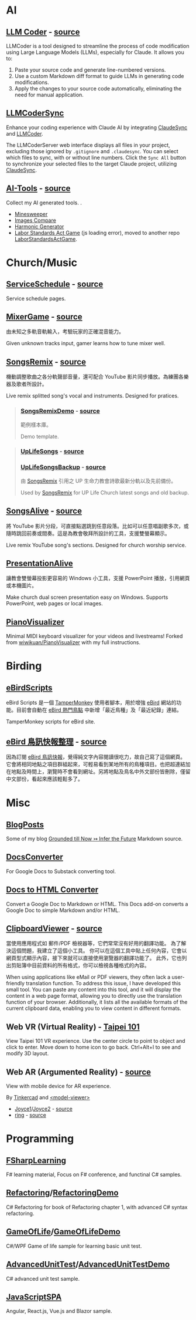 # AI

## [LLM Coder](https://christorng.github.io/LLMCoder/) - [source](https://github.com/ChrisTorng/LLMCoder)

LLMCoder is a tool designed to streamline the process of code modification using Large Language Models (LLMs), especially for Claude. It allows you to:

1. Paste your source code and generate line-numbered versions.
2. Use a custom Markdown diff format to guide LLMs in generating code modifications.
3. Apply the changes to your source code automatically, eliminating the need for manual application.

## [LLMCoderSync](https://github.com/ChrisTorng/LLMCoderSync)

Enhance your coding experience with Claude AI by integrating [ClaudeSync](https://github.com/jahwag/ClaudeSync) and [LLMCoder](https://github.com/ChrisTorng/LLMCoder).

The LLMCoderServer web interface displays all files in your project, excluding those ignored by `.gitignore` and `.claudesync`. You can select which files to sync, with or without line numbers. Click the `Sync All` button to synchronize your selected files to the target Claude project, utilizing [ClaudeSync](https://github.com/jahwag/ClaudeSync).

## [AI-Tools](https://christorng.github.io/AI-Tools/) - [source](https://github.com/ChrisTorng/AI-Tools)

Collect my AI generated tools. .

* [Minesweeper](https://christorng.github.io/AI-Tools/Minesweeper/)
* [Images Compare](https://christorng.github.io/AI-Tools/ImagesCompare/)
* [Harmonic Generator](https://christorng.github.io/AI-Tools/HarmonicGenerator/dist/)
* [Labor Standards Act Game](https://christorng.github.io/AI-Tools/labor-standards-act-game/out/) (js loading error), moved to another repo [LaborStandardsActGame](https://github.com/ChrisTorng/LaborStandardsActGame).

# Church/Music

## [ServiceSchedule](https://christorng.github.io/ServiceSchedule/) - [source](https://github.com/ChrisTorng/ServiceSchedule)

Service schedule pages.

## [MixerGame](https://christorng.github.io/MixerGame/src/) - [source](https://github.com/ChrisTorng/MixerGame)

由未知之多軌音軌輸入，考驗玩家的正確混音能力。

Given unknown tracks input, gamer learns how to tune mixer well.

## [SongsRemix](https://christorng.github.io/SongsRemix/) - [source](https://github.com/ChrisTorng/SongsRemix)

機動調整歌曲之各分軌聲部音量，還可配合 YouTube 影片同步播放。為練團各樂器及歌者所設計。

Live remix splitted song's vocal and instruments. Designed for pratices.

> ### [SongsRemixDemo](https://christorng.github.io/SongsRemixDemo/) - [source](https://github.com/ChrisTorng/SongsRemixDemo)
>
> 範例樣本庫。
>
> Demo template.

> ### [UpLifeSongs](https://christorng.github.io/UpLifeSongs/) - [source](https://github.com/ChrisTorng/UpLifeSongs)
>### [UpLifeSongsBackup](https://christorng.github.io/UpLifeSongsBackup/) - [source](https://github.com/ChrisTorng/UpLifeSongsBackup)
>
> 由 [SongsRemix](https://christorng.github.io/SongsRemix/src/) 引用之 UP 生命力教會詩歌最新分軌以及先前備份。
>
> Used by [SongsRemix](https://christorng.github.io/SongsRemix/src/) for UP Life Church latest songs and old backup.

## [SongsAlive](https://christorng.github.io/SongsAlive/src/) - [source](https://github.com/ChrisTorng/SongsAlive)

將 YouTube 影片分段，可直接點選跳到任意段落。比如可以任意唱副歌多次，或隨時跳回前奏或間奏。這是為教會敬拜所設計的工具，支援雙螢幕顯示。

Live remix YouTube song's sections. Designed for church worship service.

## [PresentationAlive](https://github.com/ChrisTorng/PresentationAlive/)

讓教會雙螢幕投影更容易的 Windows 小工具，支援 PowerPoint 播放，引用網頁或本機圖片。

Make church dual screen presentation easy on Windows. Supports PowerPoint, web pages or local images.

## [PianoVisualizer](https://github.com/ChrisTorng/PianoVisualizer)

Minimal MIDI keyboard visualizer for your videos and livestreams! Forked from [wiwikuan/PianoVisualizer](https://github.com/wiwikuan/PianoVisualizer) with my full instructions.

# Birding

## [eBirdScripts](https://github.com/ChrisTorng/eBirdScripts)

eBird Scripts 是一個 [TamperMonkey](https://www.tampermonkey.net/) 使用者腳本，用於增強 [eBird](https://ebird.org) 網站的功能。目前會自動在 [eBird 熱門鳥點](https://ebird.org/hotspots) 中新增「最近鳥種」及「最近紀錄」連結。

TamperMonkey scripts for eBird site.

## [eBird 鳥訊快報整理](https://christorng.github.io/InfoProcess/eBird/) - [source](https://github.com/ChrisTorng/InfoProcess/)

因為訂閱 [eBird 鳥訊快報](https://ebird.org/alerts)，覺得純文字內容閱讀很吃力，故自己寫了這個網頁。它會將相同地點之項目群組起來，可輕易看到某地所有的鳥種項目。也把超連結加在地點及時間上，瀏覽時不會看到網址。另將地點及鳥名中外文部份皆刪除，僅留中文部份，看起來應該輕鬆多了。

# Misc

## [BlogPosts](https://github.com/ChrisTorng/BlogPosts)

Some of my blog [Grounded till Now ↣ Infer the Future](https://christorng.substack.com/) Markdown source.

## [DocsConverter](https://github.com/ChrisTorng/DocsConverter)

For Google Docs to Substack converting tool.

## [Docs to HTML Converter](https://github.com/ChrisTorng/gd2md-html)

Convert a Google Doc to Markdown or HTML. This Docs add-on converts a Google Doc to simple Markdown and/or HTML.

## [ClipboardViewer](https://christorng.github.io/InfoProcess/Clipboard/) - [source](https://github.com/ChrisTorng/InfoProcess/)

當使用應用程式如 郵件/PDF 檢視器等，它們常常沒有好用的翻譯功能。
為了解決這個問題，我建立了這個小工具。
你可以在這個工具中貼上任何內容，它會以網頁型式顯示內容，接下來就可以直接使用瀏覽器的翻譯功能了。
此外，它也列出剪貼簿中目前資料的所有格式，你可以檢視各種格式的內容。

When using applications like eMail or PDF viewers, they often lack a user-friendly translation function.
To address this issue, I have developed this small tool.
You can paste any content into this tool, and it will display the content in a web page format, allowing you to directly use the translation function of your browser.
Additionally, it lists all the available formats of the current clipboard data, enabling you to view content in different formats.

## Web VR (Virtual Reality) - [Taipei 101](https://christorng.github.io/Taipei101_360VR/)

View Taipei 101 VR experience. Use the center circle to point to object and click to enter. Move down to home icon to go back. Ctrl+Alt+I to see and modify 3D layout.

## Web AR (Argumented Reality) - [source](https://github.com/ChrisTorng/3D)

View with mobile device for AR experience.

By [Tinkercad](https://www.tinkercad.com) and [&lt;model-viewer&gt;](https://modelviewer.dev/)

* [Joyce1](https://christorng.github.io/3D/webar/?glb=Joyce1)/[Joyce2](https://christorng.github.io/3D/webar/?glb=Joyce2) - [source](https://www.tinkercad.com/things/fYLGxsoPkFq-test)
* [ring](https://christorng.github.io/3D/webar/?glb=ring) - [source](https://www.tinkercad.com/things/9iSqJiCOzPr-grand-wluff)

# Programming

## [FSharpLearning](https://github.com/ChrisTorng/FSharpLearning)

F# learning material, Focus on F# conference, and functinal C# samples.

## [Refactoring](https://github.com/ChrisTorng/Refactoring)/[RefactoringDemo](https://github.com/ChrisTorng/RefactoringDemo)

C# Refactoring for book of Refactoring chapter 1, with advanced C# syntax refactoring.

## [GameOfLife](https://github.com/ChrisTorng/GameOfLife)/[GameOfLifeDemo](https://github.com/ChrisTorng/GameOfLifeDemo)

C#/WPF Game of life sample for learning basic unit test.

## [AdvancedUnitTest](https://github.com/ChrisTorng/AdvancedUnitTest)/[AdvancedUnitTestDemo](https://github.com/ChrisTorng/AdvancedUnitTestDemo)

C# advanced unit test sample.

## [JavaScriptSPA](https://github.com/ChrisTorng/JavaScriptSPA)

Angular, React.js, Vue.js and Blazor sample.